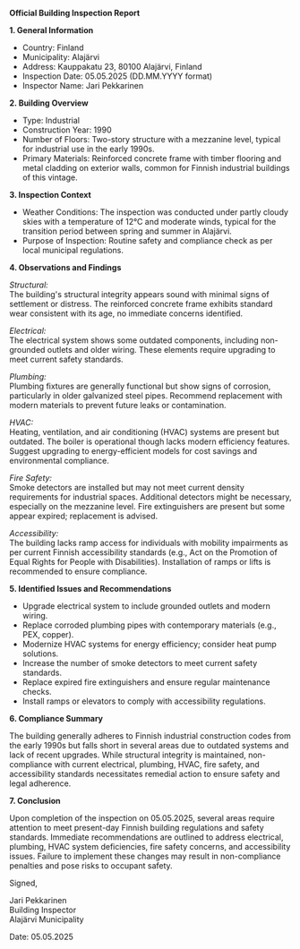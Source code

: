**Official Building Inspection Report**

**1. General Information**

- Country: Finland
- Municipality: Alajärvi
- Address: Kauppakatu 23, 80100 Alajärvi, Finland
- Inspection Date: 05.05.2025 (DD.MM.YYYY format)
- Inspector Name: Jari Pekkarinen

**2. Building Overview**

- Type: Industrial
- Construction Year: 1990
- Number of Floors: Two-story structure with a mezzanine level, typical for industrial use in the early 1990s.
- Primary Materials: Reinforced concrete frame with timber flooring and metal cladding on exterior walls, common for Finnish industrial buildings of this vintage.

**3. Inspection Context**

- Weather Conditions: The inspection was conducted under partly cloudy skies with a temperature of 12°C and moderate winds, typical for the transition period between spring and summer in Alajärvi.
- Purpose of Inspection: Routine safety and compliance check as per local municipal regulations.

**4. Observations and Findings**

*Structural:*  
The building's structural integrity appears sound with minimal signs of settlement or distress. The reinforced concrete frame exhibits standard wear consistent with its age, no immediate concerns identified.

*Electrical:*  
The electrical system shows some outdated components, including non-grounded outlets and older wiring. These elements require upgrading to meet current safety standards.

*Plumbing:*  
Plumbing fixtures are generally functional but show signs of corrosion, particularly in older galvanized steel pipes. Recommend replacement with modern materials to prevent future leaks or contamination.

*HVAC:*  
Heating, ventilation, and air conditioning (HVAC) systems are present but outdated. The boiler is operational though lacks modern efficiency features. Suggest upgrading to energy-efficient models for cost savings and environmental compliance.

*Fire Safety:*  
Smoke detectors are installed but may not meet current density requirements for industrial spaces. Additional detectors might be necessary, especially on the mezzanine level. Fire extinguishers are present but some appear expired; replacement is advised.

*Accessibility:*  
The building lacks ramp access for individuals with mobility impairments as per current Finnish accessibility standards (e.g., Act on the Promotion of Equal Rights for People with Disabilities). Installation of ramps or lifts is recommended to ensure compliance.

**5. Identified Issues and Recommendations**

- Upgrade electrical system to include grounded outlets and modern wiring.
- Replace corroded plumbing pipes with contemporary materials (e.g., PEX, copper).
- Modernize HVAC systems for energy efficiency; consider heat pump solutions.
- Increase the number of smoke detectors to meet current safety standards.
- Replace expired fire extinguishers and ensure regular maintenance checks.
- Install ramps or elevators to comply with accessibility regulations.

**6. Compliance Summary**

The building generally adheres to Finnish industrial construction codes from the early 1990s but falls short in several areas due to outdated systems and lack of recent upgrades. While structural integrity is maintained, non-compliance with current electrical, plumbing, HVAC, fire safety, and accessibility standards necessitates remedial action to ensure safety and legal adherence.

**7. Conclusion**

Upon completion of the inspection on 05.05.2025, several areas require attention to meet present-day Finnish building regulations and safety standards. Immediate recommendations are outlined to address electrical, plumbing, HVAC system deficiencies, fire safety concerns, and accessibility issues. Failure to implement these changes may result in non-compliance penalties and pose risks to occupant safety.

Signed,

Jari Pekkarinen  
Building Inspector  
Alajärvi Municipality  

Date: 05.05.2025